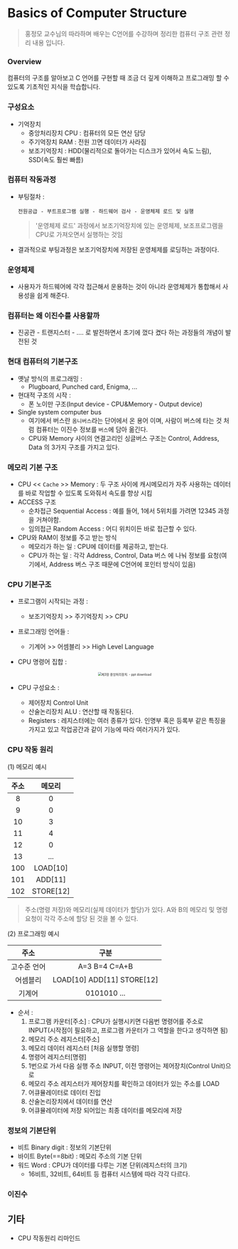 # Basics of Computer Structure

> 홍정모 교수님의 따라하며 배우는 C언어를 수강하며 정리한 컴퓨터 구조 관련 정리 내용 입니다.



### Overview

컴퓨터의 구조를 알아보고  C 언어를 구현할 때 조금 더 깊게 이해하고 프로그래밍 할 수 있도록 기초적인 지식을 학습합니다.



### 구성요소

- 기억장치
  - 중앙처리장치 CPU : 컴퓨터의 모든 연산 담당
  - 주기억장치 RAM : 전원 끄면 데이터가 사라짐
  - 보조기억장치 :  HDD(물리적으로 돌아가는 디스크가 있어서 속도 느림),  SSD(속도 훨씬 빠름)

### 컴퓨터 작동과정

- 부팅절차 :

  ```
  전원공급 - 부트프로그램 실행 - 하드웨어 검사 - 운영체제 로드 및 실행
  ```

  > '운영체제 로드' 과정에서 보조기억장치에 있는 운영체제, 보조프로그램을 CPU로 가져오면서 실행하는 것임

- 결과적으로 부팅과정은 보조기억장치에 저장된 운영체제를 로딩하는 과정이다.

### 운영체제

- 사용자가 하드웨어에 각각 접근해서 운용하는 것이 아니라 운영체제가 통합해서 사용성을 쉽게 해준다.

### 컴퓨터는 왜 이진수를 사용할까

- 진공관 - 트랜지스터 - .... 로 발전하면서 초기에 껐다 켰다 하는 과정들의 개념이 발전된 것

### 현대 컴퓨터의 기본구조

- 옛날 방식의 프로그래밍 : 
  - Plugboard, Punched card, Enigma, ...
- 현대적 구조의 시작 :
  - 폰 노이만 구조(Input device - CPU&Memory - Output device)
- Single system computer bus
  - 여기에서 버스란 `옴니버스`라는 단어에서 온 용어 이며, 사람이 버스에 타는 것 처럼 컴퓨터는 이진수 정보를 `버스`에 담아 옮긴다.
  - CPU와 Memory 사이의 연결고리인 싱글버스 구조는 Control, Address, Data 의 3가지 구조를 가지고 있다.

### 메모리 기본 구조

- CPU << `Cache` >> Memory : 두 구조 사이에 캐시메모리가 자주 사용하는 데이터를 바로 작업할 수 있도록 도와줘서 속도를 향상 시킴
- ACCESS 구조
  - 순차접근 Sequential Access : 예를 들어, 1에서 5위치를 가려면 12345 과정을 거쳐야함.
  - 임의접근 Random Access : 어디 위치이든 바로 접근할 수 있다.
- CPU와 RAM이 정보를 주고 받는 방식
  - 메모리가 하는 일 : CPU에 데이터를 제공하고, 받는다.
  - CPU가 하는 일 : 각각 Address, Control, Data 버스 에 나눠 정보를 요청(여기에서, Address 버스 구조 때문에 C언어에 포인터 방식이 있음)

### CPU 기본구조

- 프로그램이 시작되는 과정 :

  - 보조기억장치 >> 주기억장치 >> CPU

- 프로그래밍 언어들 :

  - 기계어 >> 어셈블리 >> High Level Language

- CPU 명령어 집합 :

  <p align='center'><img src="https://slidesplayer.org/slide/15492736/93/images/50/%EB%AA%85%EB%A0%B9%EC%96%B4+%EC%84%B8%ED%8A%B8+%EB%AA%85%EB%A0%B9%EC%96%B4+%EC%84%B8%ED%8A%B8+%ED%8A%B9%EC%A0%95+CPU%EB%A5%BC+%EC%9C%84%ED%95%B4+%EC%A0%95%EC%9D%98%EB%90%98%EB%8A%94+%EB%AA%85%EB%A0%B9%EC%96%B4%EB%93%A4+%EB%A6%AC%EC%8A%A4%ED%8A%B8%EB%82%98+%EC%A7%91%ED%95%A9.jpg" alt="제3장 중앙처리장치. - ppt download" style="zoom:50%;" /></p>

- CPU 구성요소 :

  - 제어장치 Control Unit  
  - 산술논리장치 ALU : 연산할 때 작동된다.
  - Registers : 레지스터에는 여러 종류가 있다. 인명부 혹은 등록부 같은 특징을 가지고 있고 작업공간과 같이 기능에 따라 여러가지가 있다.

### CPU 작동 원리

(1) 메모리 예시

| 주소 |  메모리   |
| :--: | :-------: |
|  8   |     0     |
|  9   |     0     |
|  10  |     3     |
|  11  |     4     |
|  12  |     0     |
|  13  |    ...    |
| 100  | LOAD[10]  |
| 101  |  ADD[11]  |
| 102  | STORE[12] |

> 주소(명령 저장)와 메모리(실제 데이터가 할당)가 있다. A와 B의 메모리 및 명령 요청이 각각 주소에 할당 된 것을 볼 수 있다.

(2) 프로그래밍 예시

|    주소     |             구분             |
| :---------: | :--------------------------: |
| 고수준 언어 |       A=3  B=4  C=A+B        |
|  어셈블리   | LOAD[10]  ADD[11]  STORE[12] |
|   기계어    |         0101010 ...          |

- 순서 :
  1. 프로그램 카운터[주소] : CPU가 실행시키면 다음번 명령어를 주소로 INPUT(시작점이 필요하고, 프로그램 카운터가 그 역할을 한다고 생각하면 됨)
  2. 메모리 주소 레지스터[주소]
  3. 메모리 데이터 레지스터 [처음 실행할 명령]
  4. 명령어 레지스터[명령]
  5. 1번으로 가서 다음 실행 주소 INPUT, 이전 명령어는 제어장치(Control Unit)으로
  6. 메모리 주소 레지스터가 제어장치를 확인하고 데이터가 있는 주소를 LOAD
  7. 어큐뮬레이터로 데이터 진입
  8. 산술논리장치에서 데이터를 연산
  9. 어큐뮬레이터에 저장 되어있는 최종 데이터를 메모리에 저장



### 정보의 기본단위

- 비트 Binary digit : 정보의 기본단위
- 바이트 Byte(==8bit) : 메모리 주소의 기본 단위
- 워드 Word : CPU가 데이터를 다루는 기본 단위(레지스터의 크기)
  - 16비트, 32비트, 64비트 등 컴퓨터 시스템에 따라 각각 다르다.



### 이진수



## 기타

- CPU 작동원리 리마인드